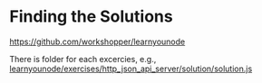 # Finding the Solutions

https://github.com/workshopper/learnyounode

There is folder for each excercies, e.g., [learnyounode/exercises/http_json_api_server/solution/solution.js](https://github.com/workshopper/learnyounode/blob/master/exercises/http_json_api_server/solution/solution.js)
